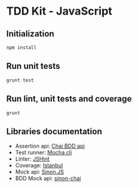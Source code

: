 # TDD Kit - JavaScript

## Initialization

    npm install

## Run unit tests

    grunt test

## Run lint, unit tests and coverage

    grunt

## Libraries documentation

* Assertion api: [Chai BDD api]
* Test runner: [Mocha cli]
* Linter: [JSHint]
* Coverage: [Istanbul]
* Mock api: [Sinon.JS]
* BDD Mock api: [sinon-chai]


[Chai BDD api]: http://chaijs.com/api/bdd
[Mocha cli]: http://mochajs.org/#usage
[JSHint]: http://jshint.com/docs
[Istanbul]: https://github.com/gotwarlost/istanbul
[Sinon.JS]: http://sinonjs.org/docs
[sinon-chai]: https://github.com/domenic/sinon-chai
